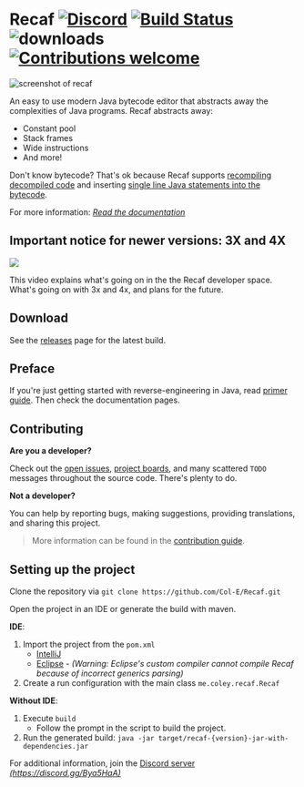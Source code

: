 # Recaf [![Discord](https://img.shields.io/discord/443258489146572810.svg?label=&logo=discord&logoColor=ffffff&color=7389D8&labelColor=6A7EC2)](https://discord.gg/Bya5HaA) [![Build Status](https://cloud.drone.io/api/badges/Col-E/Recaf/status.svg)](https://cloud.drone.io/Col-E/Recaf) ![downloads](https://img.shields.io/github/downloads/Col-E/Recaf/total.svg) [![Contributions welcome](https://img.shields.io/badge/contributions-welcome-brightgreen.svg?style=flat)](CONTRIBUTING.md)

![screenshot of recaf](docs/screenshots/main-anim.gif)

An easy to use modern Java bytecode editor that abstracts away the complexities of Java programs.
Recaf abstracts away:

* Constant pool
* Stack frames
* Wide instructions
* And more!

Don't know bytecode? That's ok because Recaf supports [recompiling decompiled code](https://col-e.github.io/Recaf-documentation/use-edit-via-decompile.html) and inserting [single line Java statements into the bytecode](https://col-e.github.io/Recaf-documentation/use-assembler.html).

For more information: _[Read the documentation](https://col-e.github.io/Recaf-documentation/)_

## Important notice for newer versions: 3X and 4X

[![](https://img.youtube.com/vi/IIFnXFoiiSo/sddefault.jpg)](https://www.youtube.com/watch?v=IIFnXFoiiSo)

This video explains what's going on in the the Recaf developer space. What's going on with 3x and 4x, and plans for the future.

## Download

See the [releases](https://github.com/Col-E/Recaf/releases) page for the latest build.

## Preface

If you're just getting started with reverse-engineering in Java, read [primer guide](PRIMER.md). Then check the documentation pages.

## Contributing 

**Are you a developer?**

Check out the [open issues](https://github.com/Col-E/Recaf/issues), [project boards](https://github.com/Col-E/Recaf/projects), and many scattered `TODO` messages throughout the source code. There's plenty to do.

**Not a developer?** 

You can help by reporting bugs, making suggestions, providing translations, and sharing this project.

> More information can be found in the [contribution guide](CONTRIBUTING.md).

## Setting up the project

Clone the repository via `git clone https://github.com/Col-E/Recaf.git`

Open the project in an IDE or generate the build with maven.

**IDE**:
  1. Import the project from the `pom.xml`
      * [IntelliJ](https://www.jetbrains.com/help/idea/maven-support.html#maven_import_project_start)
      * [Eclipse](https://stackoverflow.com/a/36242422) - _(Warning: Eclipse's custom compiler cannot compile Recaf because of incorrect generics parsing)_
  2. Create a run configuration with the main class `me.coley.recaf.Recaf`
  
**Without IDE**:
  1. Execute `build`
      * Follow the prompt in the script to build the project.
  2. Run the generated build: `java -jar target/recaf-{version}-jar-with-dependencies.jar`

For additional information, join the [Discord server _(https://discord.gg/Bya5HaA)_](https://discord.gg/Bya5HaA)
